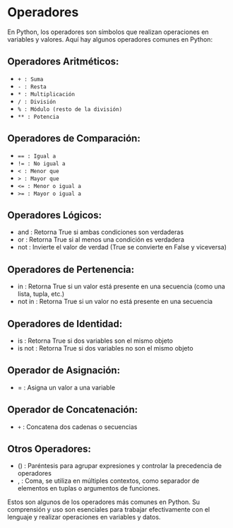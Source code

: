 # Operadores
En Python, los operadores son símbolos que realizan operaciones en variables y valores. Aquí hay algunos operadores comunes en Python:

## Operadores Aritméticos:
- `+ : Suma`
- `- : Resta`
- `* : Multiplicación`
- `/ : División`
- `% : Módulo (resto de la división)`
- `** : Potencia`


## Operadores de Comparación:
- `== : Igual a`
- `!= : No igual a`
- `< : Menor que`
- `> : Mayor que`
- `<= : Menor o igual a`
- `>= : Mayor o igual a`

## Operadores Lógicos:
- and : Retorna True si ambas condiciones son verdaderas
- or : Retorna True si al menos una condición es verdadera
- not : Invierte el valor de verdad (True se convierte en False y viceversa)

## Operadores de Pertenencia:
- in : Retorna True si un valor está presente en una secuencia (como una lista, tupla, etc.)
- not in : Retorna True si un valor no está presente en una secuencia

## Operadores de Identidad:
- is : Retorna True si dos variables son el mismo objeto
- is not : Retorna True si dos variables no son el mismo objeto

## Operador de Asignación:
- = : Asigna un valor a una variable

## Operador de Concatenación:
- `+` : Concatena dos cadenas o secuencias


## Otros Operadores:
- () : Paréntesis para agrupar expresiones y controlar la precedencia de operadores
- , : Coma, se utiliza en múltiples contextos, como separador de elementos en tuplas o argumentos de funciones.


Estos son algunos de los operadores más comunes en Python. Su comprensión y uso son esenciales para trabajar efectivamente con el lenguaje y realizar operaciones en variables y datos.